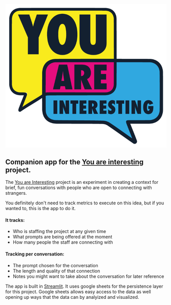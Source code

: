 ![You are interesting](img/YAI-logo-color.png)


## Companion app for the [You are interesting](https://www.youareinteresting.org) project.


The [You are Interesting](https://www.youareinteresting.org) project is an experiment in creating a context for brief, fun conversations with people who are open to connecting with strangers.

You definitely don't need to track metrics to execute on this idea, but if you wanted to, this is the app to do it.

#### It tracks:
* Who is staffing the project at any given time
* What prompts are being offered at the moment
* How many people the staff are connecting with

#### Tracking per conversation:
* The prompt chosen for the conversation
* The length and quality of that connection
* Notes you might want to take about the conversation for later reference

The app is built in [Streamlit](https://streamlit.io/). It uses google sheets for the persistence layer for this project. Google sheets allows easy access to the data as well opening up ways that the data can by analyized and visualized.